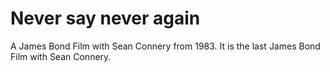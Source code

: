 # Never say never again

A James Bond Film with Sean Connery from 1983. It is the last James Bond Film with Sean Connery.

